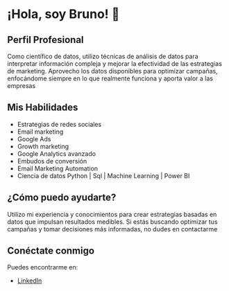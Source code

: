 # ¡Hola, soy Bruno! 👋

## Perfil Profesional
Como científico de datos, utilizo técnicas de análisis de datos para interpretar información compleja y mejorar la efectividad de las estrategias de marketing. Aprovecho los datos disponibles para optimizar campañas, enfocándome siempre en lo que realmente funciona y aporta valor a las empresas

## Mis Habilidades
- Estrategias de redes sociales
- Email marketing
- Google Ads
- Growth marketing
- Google Analytics avanzado
- Embudos de conversión
- Email Marketing Automation
- Ciencia de datos Python | Sql | Machine Learning | Power BI

## ¿Cómo puedo ayudarte?
Utilizo mi experiencia y conocimientos para crear estrategias basadas en datos que impulsan resultados medibles. Si estás buscando optimizar tus campañas y tomar decisiones más informadas, no dudes en contactarme

## Conéctate conmigo
Puedes encontrarme en:
- [LinkedIn](https://www.linkedin.com/in/bruno-peretti-4292a01a0/)

